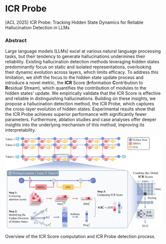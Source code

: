 # ICR Probe
[ACL 2025] ICR Probe: Tracking Hidden State Dynamics for Reliable Hallucination Detection in LLMs
### Abstract
Large language models (LLMs) excel at various natural language processing tasks, but their tendency to generate hallucinations undermines their reliability. Existing hallucination detection methods leveraging hidden states predominantly focus on static and isolated representations, overlooking their dynamic evolution across layers, which limits efficacy. To address this limitation, we shift the focus to the hidden state update process and introduce a novel metric, the **ICR** Score (**I**nformation **C**ontribution to **R**esidual Stream), which quantifies the contribution of modules to the hidden states' update. We empirically validate that the ICR Score is effective and reliable in distinguishing hallucinations. Building on these insights, we propose a hallucination detection method, the ICR Probe, which captures the cross-layer evolution of hidden states. Experimental results show that the ICR Probe achieves superior performance with significantly fewer parameters. Furthermore, ablation studies and case analyses offer deeper insights into the underlying mechanism of this method, improving its interpretability.



![ICR Probe Overview](figure/overview_v2.png)

Overview of the ICR Score computation and ICR Probe detection process.